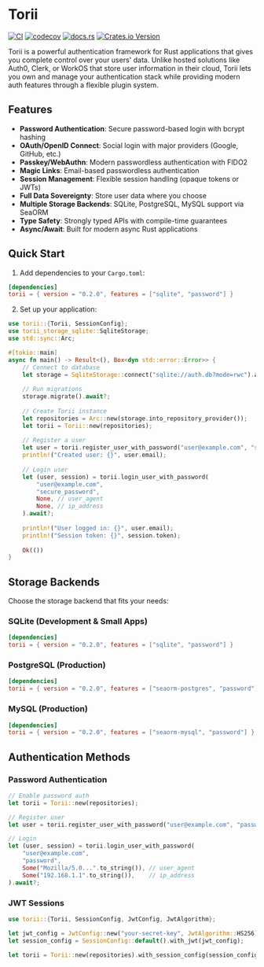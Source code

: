 # Torii

[![CI](https://github.com/cmackenzie1/torii-rs/actions/workflows/ci.yaml/badge.svg)](https://github.com/cmackenzie1/torii-rs/actions/workflows/ci.yaml)
[![codecov](https://codecov.io/gh/cmackenzie1/torii-rs/branch/main/graph/badge.svg?token=MHF0G453L0)](https://codecov.io/gh/cmackenzie1/torii-rs)
[![docs.rs](https://img.shields.io/docsrs/torii)](https://docs.rs/torii/latest/torii/)
[![Crates.io Version](https://img.shields.io/crates/v/torii)](https://crates.io/crates/torii)

Torii is a powerful authentication framework for Rust applications that gives you complete control over your users' data. Unlike hosted solutions like Auth0, Clerk, or WorkOS that store user information in their cloud, Torii lets you own and manage your authentication stack while providing modern auth features through a flexible plugin system.

## Features

- **Password Authentication**: Secure password-based login with bcrypt hashing
- **OAuth/OpenID Connect**: Social login with major providers (Google, GitHub, etc.)
- **Passkey/WebAuthn**: Modern passwordless authentication with FIDO2
- **Magic Links**: Email-based passwordless authentication
- **Session Management**: Flexible session handling (opaque tokens or JWTs)
- **Full Data Sovereignty**: Store user data where you choose
- **Multiple Storage Backends**: SQLite, PostgreSQL, MySQL support via SeaORM
- **Type Safety**: Strongly typed APIs with compile-time guarantees
- **Async/Await**: Built for modern async Rust applications

## Quick Start

1. Add dependencies to your `Cargo.toml`:

```toml
[dependencies]
torii = { version = "0.2.0", features = ["sqlite", "password"] }
```

2. Set up your application:

```rust
use torii::{Torii, SessionConfig};
use torii_storage_sqlite::SqliteStorage;
use std::sync::Arc;

#[tokio::main]
async fn main() -> Result<(), Box<dyn std::error::Error>> {
    // Connect to database
    let storage = SqliteStorage::connect("sqlite://auth.db?mode=rwc").await?;
    
    // Run migrations
    storage.migrate().await?;
    
    // Create Torii instance
    let repositories = Arc::new(storage.into_repository_provider());
    let torii = Torii::new(repositories);
    
    // Register a user
    let user = torii.register_user_with_password("user@example.com", "secure_password").await?;
    println!("Created user: {}", user.email);
    
    // Login user
    let (user, session) = torii.login_user_with_password(
        "user@example.com", 
        "secure_password",
        None, // user_agent
        None, // ip_address
    ).await?;
    
    println!("User logged in: {}", user.email);
    println!("Session token: {}", session.token);
    
    Ok(())
}
```

## Storage Backends

Choose the storage backend that fits your needs:

### SQLite (Development & Small Apps)

```toml
[dependencies]
torii = { version = "0.2.0", features = ["sqlite", "password"] }
```

### PostgreSQL (Production)

```toml
[dependencies]
torii = { version = "0.2.0", features = ["seaorm-postgres", "password"] }
```

### MySQL (Production)

```toml
[dependencies]
torii = { version = "0.2.0", features = ["seaorm-mysql", "password"] }
```

## Authentication Methods

### Password Authentication

```rust
// Enable password auth
let torii = Torii::new(repositories);

// Register user
let user = torii.register_user_with_password("user@example.com", "password").await?;

// Login
let (user, session) = torii.login_user_with_password(
    "user@example.com", 
    "password",
    Some("Mozilla/5.0...".to_string()), // user_agent
    Some("192.168.1.1".to_string()),    // ip_address
).await?;
```

### JWT Sessions

```rust
use torii::{Torii, SessionConfig, JwtConfig, JwtAlgorithm};

let jwt_config = JwtConfig::new("your-secret-key", JwtAlgorithm::HS256);
let session_config = SessionConfig::default().with_jwt(jwt_config);

let torii = Torii::new(repositories).with_session_config(session_config);
```
